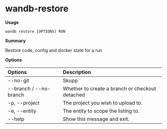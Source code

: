 # wandb-restore

**Usage**

`wandb restore [OPTIONS] RUN`

**Summary**

Restore code, config and docker state for a run

**Options**

| **Options** | **Description** |
| :--- | :--- |
| --no-git | Skupp |
| --branch / --no-branch | Whether to create a branch or checkout detached |
| -p, --project | The project you wish to upload to. |
| -e, --entity | The entity to scope the listing to. |
| --help | Show this message and exit. |

